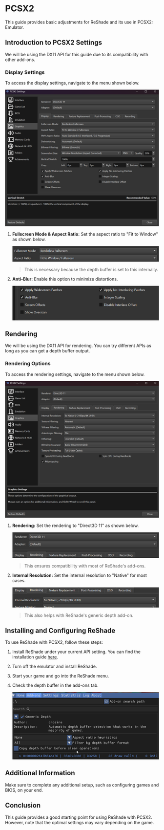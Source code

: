
# PCSX2

This guide provides basic adjustments for ReShade and its use in PCSX2: Emulator.

## Introduction to PCSX2 Settings

We will be using the DX11 API for this guide due to its compatibility with other add-ons.

### Display Settings

To access the display settings, navigate to the menu shown below.

![](images/PCSX2/PCSX2_Settings00.png)

1. **Fullscreen Mode & Aspect Ratio:** Set the aspect ratio to "Fit to Window" as shown below.

    ![](images/PCSX2/PCSX2_Fullscreen_AR.png)

    > This is necessary because the depth buffer is set to this internally.

2. **Anti-Blur:** Enable this option to minimize distortions.

    ![](images/PCSX2/PCSX2_Anti-Blur.png)

## Rendering 

We will be using the DX11 API for rendering. You can try different APIs as long as you can get a depth buffer output.

### Rendering Options

To access the rendering settings, navigate to the menu shown below.

![](images/PCSX2/PCSX2_Settings01.png)

1. **Rendering:** Set the rendering to "Direct3D 11" as shown below.

    ![](images/PCSX2/PCSX2_Renderer.png)

    > This ensures compatibility with most of ReShade's add-ons.

2. **Internal Resolution:** Set the internal resolution to "Native" for most cases.

    ![](images/PCSX2/PCSX2_Rendering.png)

    > This also helps with ReShade's generic depth add-on.

## Installing and Configuring ReShade

To use ReShade with PCSX2, follow these steps:

1. Install ReShade under your current API setting. You can find the installation guide [here](../reshade/reshadeversions.md).
2. Turn off the emulator and install ReShade.
3. Start your game and go into the ReShade menu.
4. Check the depth buffer in the add-ons tab.

    ![](images/PCSX2/PCSX2_ReShade_Depth_Add-on.png)

## Additional Information

Make sure to complete any additional setup, such as configuring games and BIOS, on your end.

## Conclusion

This guide provides a good starting point for using ReShade with PCSX2. However, note that the optimal settings may vary depending on the game.
